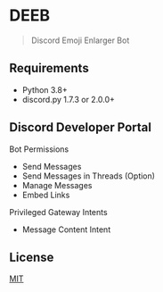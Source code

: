 # DEEB
> Discord Emoji Enlarger Bot

## Requirements
- Python 3.8+
- discord.py 1.7.3 or 2.0.0+

## Discord Developer Portal
Bot Permissions
- Send Messages
- Send Messages in Threads (Option)
- Manage Messages
- Embed Links

Privileged Gateway Intents
- Message Content Intent

## License
[MIT](https://github.com/KOZ39/DEEB/blob/master/LICENSE)